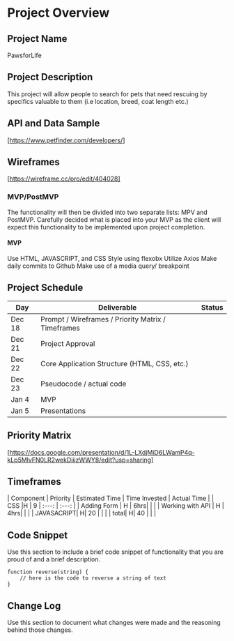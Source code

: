 # Project Overview

## Project Name
PawsforLife

## Project Description

This project will allow people to search for pets that need rescuing by specifics valuable to them (i.e location, breed, coat length etc.)
## API and Data Sample

[https://www.petfinder.com/developers/]
## Wireframes
[https://wireframe.cc/pro/edit/404028]

### MVP/PostMVP

The functionality will then be divided into two separate lists: MPV and PostMVP.  Carefully decided what is placed into your MVP as the client will expect this functionality to be implemented upon project completion.  

#### MVP 
Use HTML, JAVASCRIPT, and CSS
Style using flexobx
Utilize Axios
Make daily commits to Github
Make use of a media query/ breakpoint


## Project Schedule


|  Day | Deliverable | Status
|---|---| ---|
|Dec 18| Prompt / Wireframes / Priority Matrix / Timeframes 
|Dec 21| Project Approval 
|Dec 22| Core Application Structure (HTML, CSS, etc.)
|Dec 23| Pseudocode / actual code 
|Jan 4| MVP 
|Jan 5| Presentations 

## Priority Matrix

[https://docs.google.com/presentation/d/1L-LXdjMiD6LWamP4q-kLp5MlvFN0LR2wekDiiizWWY8/edit?usp=sharing]
## Timeframes


| Component | Priority | Estimated Time | Time Invested | Actual Time |
| CSS |H |  9 | :---: | :---: |
| Adding Form | H | 6hrs|  | |
| Working with API | H | 4hrs|  |  |
| JAVASACRIPT| H| 20 | |  |
| total| H| 40 | |  |

## Code Snippet

Use this section to include a brief code snippet of functionality that you are proud of and a brief description.  

```
function reverse(string) {
	// here is the code to reverse a string of text
}
```

## Change Log
 Use this section to document what changes were made and the reasoning behind those changes.  
